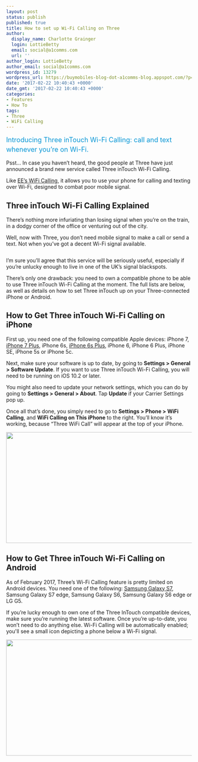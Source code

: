 ```yaml
---
layout: post
status: publish
published: true
title: How to set up Wi-Fi Calling on Three
author:
  display_name: Charlotte Grainger
  login: LottieBetty
  email: social@a1comms.com
  url: ''
author_login: LottieBetty
author_email: social@a1comms.com
wordpress_id: 13279
wordpress_url: https://buymobiles-blog-dot-a1comms-blog.appspot.com/?p=13279
date: '2017-02-22 10:40:43 +0000'
date_gmt: '2017-02-22 10:40:43 +0000'
categories:
- Features
- How To
tags:
- Three
- WiFi Calling
---
```

<p><span class="postStandFirst" style="color: #0896d5; line-height: 26px; font-size: 18px;">Introducing Three inTouch Wi-Fi Calling: call and text whenever you&rsquo;re on Wi-Fi.</span></p>
<p>Psst&hellip; In case you haven&rsquo;t heard, the good people at Three have just announced a brand new service called Three inTouch Wi-Fi Calling.</p>
<p>Like <a href="https://blog.buymobiles.net/news/ee-wifi-calling-brings-calls-and-texts-to-every-home" target="_blank" rel="noopener noreferrer">EE&rsquo;s WiFi Calling</a>, it allows you to use your phone for calling and texting over Wi-Fi, designed to combat poor&nbsp;mobile signal.</p>
<h2>Three inTouch Wi-Fi Calling Explained</h2>
<p>There&rsquo;s nothing more infuriating than losing signal when you&rsquo;re on the train, in a dodgy corner of the office or venturing out of the city.</p>
<p>Well, now with Three, you don&rsquo;t need mobile signal to make a call or send a text. Not when you&rsquo;ve got a decent Wi-Fi signal available.</p>
<p><img class="aligncenter size-full wp-image-13283" src="https://lh3.googleusercontent.com/w_mchlLnaOM7EBRbyIhhmhB6kl365cwbEC3sOs79sze-fvJTgL-NL0kwpjp4w_k8dvOHT9vzVEcAUN8YzIdY334=s0" alt="" /></p>
<p>I&rsquo;m sure you&rsquo;ll agree that this service will be seriously useful, especially if you&rsquo;re unlucky enough to live in one of the UK&rsquo;s signal blackspots.</p>
<p>There&rsquo;s only one drawback: you need to own a compatible phone to be able to use Three inTouch Wi-Fi Calling at the moment. The full lists are below, as well as details on how to set Three inTouch up on your Three-connected iPhone or Android.</p>
<h2>How to Get Three inTouch Wi-Fi Calling on iPhone</h2>
<p>First up, you need one of the following compatible Apple devices: iPhone 7, <a href="https://www.buymobiles.net/apple/iphone-7-plus-32gb-black" target="_blank" rel="noopener noreferrer">iPhone 7 Plus</a>, iPhone 6s, <a href="https://www.buymobiles.net/apple/iphone-6s-plus-32gb-rose-gold" target="_blank" rel="noopener noreferrer">iPhone 6s Plus</a>, iPhone 6, iPhone 6 Plus, iPhone SE, iPhone 5s or iPhone 5c.</p>
<p>Next, make sure your software is up to date, by going to <strong>Settings > General > Software Update</strong>. If you want to use Three inTouch Wi-Fi Calling, you will need to be running on iOS 10.2 or later.</p>
<p>You might also need to update your network settings, which you can do by going to <strong>Settings > General > About</strong>. Tap <strong>Update</strong> if your Carrier Settings pop up.</p>
<p>Once all that&rsquo;s done, you simply need to go to <strong>Settings > Phone > WiFi Calling</strong>, and <strong>WiFi Calling on This iPhone</strong> to the right. You&rsquo;ll know it&rsquo;s working, because &ldquo;Three WiFi Call&rdquo; will appear at the top of your iPhone.</p>
<p><img class="aligncenter wp-image-13280" src="https://lh3.googleusercontent.com/cz7ZBrrWlM8IupfKmczHsLFVe-h5Z5uMZqiVejQwGppEZmy_ON4qs8KZ08oCo418lfSC0VWwpHZt4GWo27weE4A=s0" width="600" height="300" /></p>
<h2>How to Get Three inTouch Wi-Fi Calling on Android</h2>
<p>As of February 2017, Three&rsquo;s Wi-Fi Calling feature is pretty limited on Android devices. You need one of the following: <a href="https://www.buymobiles.net/samsung/galaxy-s7-black" target="_blank" rel="noopener noreferrer">Samsung Galaxy S7</a>, Samsung Galaxy S7 edge, Samsung Galaxy S6, Samsung Galaxy S6 edge or LG G5.</p>
<p>If you&rsquo;re lucky enough to own one of the Three InTouch compatible devices, make sure you&rsquo;re running the latest software. Once you&rsquo;re up-to-date, you won&rsquo;t need to do anything else. Wi-Fi Calling will be automatically enabled; you'll see a small icon depicting a phone below a Wi-Fi signal.</p>
<p><img class="aligncenter wp-image-13281" src="https://lh3.googleusercontent.com/IOZGQCVVUrT6cmWKBeGRK0dZlghvsGeXnqmgYgYMVd9aP4zIeT9ELsmzYsnsY8iT2R0AmHtdi2abKJ6u74og2JU=s0" width="600" height="314" /></p>
